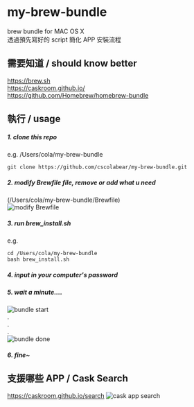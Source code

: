 # my-brew-bundle
brew bundle for MAC OS X<br>
透過預先寫好的 script 簡化 APP 安裝流程<br>


## 需要知道 / should know better
https://brew.sh<br>
https://caskroom.github.io/<br>
https://github.com/Homebrew/homebrew-bundle<br>



## 執行 / usage
##### 1. clone this repo
e.g. /Users/cola/my-brew-bundle

```
git clone https://github.com/cscolabear/my-brew-bundle.git
````


##### 2. modify Brewfile file, remove or add what u need
(/Users/cola/my-brew-bundle/Brewfile)<br>
![modify Brewfile](https://user-images.githubusercontent.com/4863629/27952013-65a93d92-6339-11e7-9717-6f472c92f29b.png)


##### 3. run brew_install.sh
e.g. 
```
cd /Users/cola/my-brew-bundle
bash brew_install.sh
```


##### 4. input in your computer's password

##### 5. wait a minute....
![bundle start](https://user-images.githubusercontent.com/4863629/27951414-73a66f16-6337-11e7-92b0-05f1a241e250.png)
<br>
.<br>
.<br>
.<br>
![bundle done](https://user-images.githubusercontent.com/4863629/27951326-182e03a6-6337-11e7-8d1c-3d4dca3c25b0.png)

##### 6. fine~


## 支援哪些 APP / Cask Search
https://caskroom.github.io/search
![cask app search](https://user-images.githubusercontent.com/4863629/27892741-00007bbe-6234-11e7-9551-bc3476226827.png)

